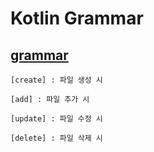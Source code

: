 # Kotlin Grammar
## [grammar](https://github.com/sinbee0402/Kotlin/tree/grammar/app/src/main/java/com/example/kotlin)
    [create] : 파일 생성 시
    
    [add] : 파일 추가 시
    
    [update] : 파일 수정 시
    
    [delete] : 파일 삭제 시

